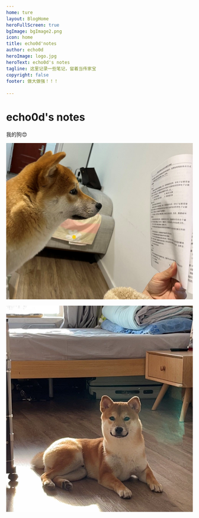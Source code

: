 ```yaml
---
home: ture
layout: BlogHome
heroFullScreen: true
bgImage: bgImage2.png
icon: home
title: echo0d'notes
author: echo0d
heroImage: logo.jpg
heroText: echo0d's notes
tagline: 这里记录一些笔记，留着当传家宝
copyright: false
footer: 做大做强！！！

---
```


# echo0d's notes

我的狗:heart_eyes:

![](./img/mydog1.jpg)

![](./img/mydog2.jpg)

